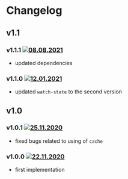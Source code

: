 # Changelog

## v1.1

### v1.1.1 [![08.08.2021](https://img.shields.io/date/1628370158)](https://github.com/d8corp/watch-state-react-modal/tree/v1.1.1)
- updated dependencies

### v1.1.0 [![12.01.2021](https://img.shields.io/date/1610476614)](https://github.com/d8corp/watch-state-react-modal/tree/v1.1.0)
- updated `watch-state` to the second version

## v1.0

### v1.0.1 [![25.11.2020](https://img.shields.io/date/1606252516)](https://github.com/d8corp/watch-state-react-modal/tree/v1.0.1)
- fixed bugs related to using of `cache`

### v1.0.0 [![22.11.2020](https://img.shields.io/date/1606072840)](https://github.com/d8corp/watch-state-react-modal/tree/v1.0.0)
- first implementation
